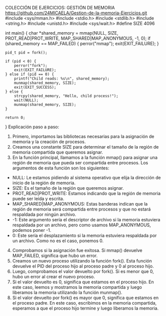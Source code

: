 COLECCIÓN DE EJERCICIOS: GESTIÓN DE MEMORIA
https://github.com/24MICAELA/Gestion-de-la-memoria-Ejercicios.git
#include <sys/mman.h>
#include <stdio.h> 
#include <stdlib.h> 
#include <string.h> 
#include <unistd.h> 
#include <sys/wait.h> 
#define SIZE 4096 

int main() {
    char *shared_memory = mmap(NULL, SIZE, PROT_READ|PROT_WRITE, MAP_SHARED|MAP_ANONYMOUS, -1, 0);
    if (shared_memory == MAP_FAILED) {
        perror("mmap");
        exit(EXIT_FAILURE);
    }
    
    pid_t pid = fork();
    
    if (pid < 0) {
        perror("fork");
        exit(EXIT_FAILURE);
    } else if (pid == 0) {
        printf("Child reads: %s\n", shared_memory);
        munmap(shared_memory, SIZE);
        exit(EXIT_SUCCESS);
    } else {
        strcpy(shared_memory, "Hello, child process!");
        wait(NULL);
        munmap(shared_memory, SIZE);
    }

    return 0;
}
Explicación paso a paso:
1. Primero, importamos las bibliotecas necesarias para la asignación de memoria y la creación de procesos.
2. Creamos una constante SIZE para determinar el tamaño de la región de memoria compartida que queremos asignar.
3. En la función principal, llamamos a la función mmap() para asignar una región de memoria que pueda ser compartida entre procesos. Los argumentos de esta función son los siguientes:
* NULL: Le estamos pidiendo al sistema operativo que elija la dirección de inicio de la región de memoria.
* SIZE: Es el tamaño de la región que queremos asignar.
* PROT_READ|PROT_WRITE: Estamos indicando que la región de memoria puede ser leída y escrita.
* MAP_SHARED|MAP_ANONYMOUS: Estas banderas indican que la región de memoria será compartida entre procesos y que no estará respaldada por ningún archivo.
* -1: Este argumento sería el descriptor de archivo si la memoria estuviera respaldada por un archivo, pero como usamos MAP_ANONYMOUS, podemos poner -1.
* 0: Este sería el desplazamiento si la memoria estuviera respaldada por un archivo. Como no es el caso, ponemos 0.
4. Comprobamos si la asignación fue exitosa. Si mmap() devuelve MAP_FAILED, significa que hubo un error.
5. Creamos un nuevo proceso utilizando la función fork(). Esta función devuelve el PID del proceso hijo al proceso padre y 0 al proceso hijo.
6. Luego, comprobamos el valor devuelto por fork(). Si es menor que 0, hubo un error al crear el nuevo proceso.
7. Si el valor devuelto es 0, significa que estamos en el proceso hijo. En este caso, leemos y mostramos la memoria compartida y luego liberamos la memoria utilizando la función munmap().
8. Si el valor devuelto por fork() es mayor que 0, significa que estamos en el proceso padre. En este caso, escribimos en la memoria compartida, esperamos a que el proceso hijo termine y luego liberamos la memoria.
